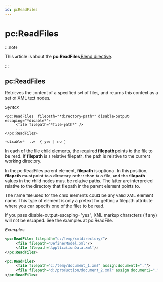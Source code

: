 ```yaml
---
id: pcReadFiles
---
```


# pc:ReadFiles




:::note

This article is about the **pc:ReadFiles**[ Blend directive](/Repositories/Blend_directives).

:::

## **pc:ReadFiles**

Retrieves the content of a specified set of files, and returns this content as a set of XML text nodes.

*Syntax*
 

```
<pc:ReadFiles  filepath="*directory-path*" disable-output-escaping="*disable*">
     <file filepath="*file-path*" />
     ...
</pc:ReadFiles>

*disable*  ::=  { yes | no }
```

In each of the file child elements, the required **filepath** points to the file to be read. If **filepath** is a relative filepath, the path is relative to the current working directory.

In the pc:ReadFiles parent element, **filepath** is optional. In this position, **filepath** must point to a directory rather than to a file, and the **filepath** values in the child nodes must be relative paths. The latter are interpreted relative to the directory that filepath in the parent element points to.

The name file used for the child elements could be any valid XML element name. This type of element is only a pretext for getting a filepath attribute where you can specify one of the files to be read.

If you pass disable-output-escaping="yes", XML markup characters (if any) will not be escaped. See the examples at pc:ReadFile.

*Examples*

```xml
<pc:ReadFiles filepath="c:/temp/xmldirectory/">
     <file filepath="DefinerModel.xml"/>
     <file filepath="ApplicationData.xml"/>
</pc:ReadFiles>
```

```xml
<pc:ReadFiles>
     <file filepath="c:/temp/document_1.xml" assign:document1="."/>
     <file filepath="d:/production/document_2.xml" assign:document2="."/>
</pc:ReadFiles>
```

 